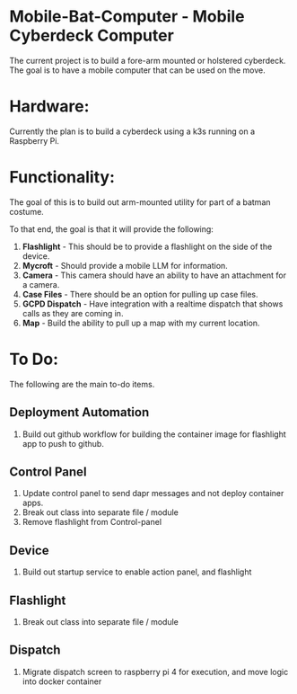 # Mobile-Bat-Computer - Mobile Cyberdeck Computer

The current project is to build a fore-arm mounted or holstered cyberdeck.  The goal is to have a mobile computer that can be used on the move.  

# Hardware:

Currently the plan is to build a cyberdeck using a k3s running on a Raspberry Pi.  

# Functionality:

The goal of this is to build out arm-mounted utility for part of a batman costume.  

To that end, the goal is that it will provide the following:

1. **Flashlight** - This should be to provide a flashlight on the side of the device. 
1. **Mycroft** - Should provide a mobile LLM for information.  
1. **Camera** - This camera should have an ability to have an attachment for a camera.
1. **Case Files** - There should be an option for pulling up case files.
1. **GCPD Dispatch** - Have integration with a realtime dispatch that shows calls as they are coming in.
1. **Map** - Build the ability to pull up a map with my current location.  

# To Do:

The following are the main to-do items. 

## Deployment Automation
1. Build out github workflow for building the container image for flashlight app to push to github.

## Control Panel
1. Update control panel to send dapr messages and not deploy container apps.
2. Break out class into separate file / module
3. Remove flashlight from Control-panel

## Device
1. Build out startup service to enable action panel, and flashlight

## Flashlight
1. Break out class into separate file / module

## Dispatch
1. Migrate dispatch screen to raspberry pi 4 for execution, and move logic into docker container
